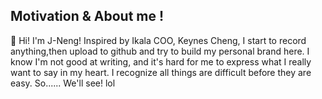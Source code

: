 ## Motivation & About me !
👋 Hi! I'm J-Neng! Inspired by Ikala COO, Keynes Cheng, I start to record anything,then upload to github and try to build my personal brand here. 
I know I'm not good at writing, and it's hard for me to express what I really want to say in my heart.
I recognize all things are difficult before they are easy.
So...... We'll see! lol

